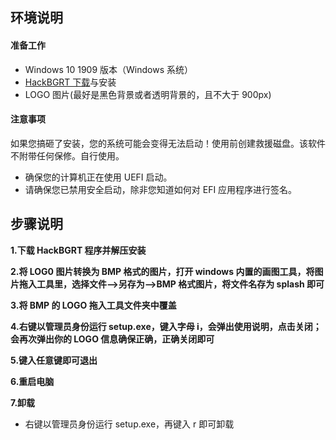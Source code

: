 ## **环境说明**

#### 准备工作

- Windows 10 1909 版本（Windows 系统）
- [HackBGRT 下载](https://github.com/Metabolix/HackBGRT)与安装
- LOGO 图片(最好是黑色背景或者透明背景的，且不大于 900px)

#### 注意事项

如果您搞砸了安装，您的系统可能会变得无法启动！使用前创建救援磁盘。该软件不附带任何保修。自行使用。

- 确保您的计算机正在使用 UEFI 启动。
- 请确保您已禁用安全启动，除非您知道如何对 EFI 应用程序进行签名。

## **步骤说明**

**1.下载 HackBGRT 程序并解压安装**

**2.将 LOG0 图片转换为 BMP 格式的图片，打开 windows 内置的画图工具，将图片拖入工具里，选择文件-->另存为-->BMP 格式图片，将文件名存为 splash 即可**

**3.将 BMP 的 LOGO 拖入工具文件夹中覆盖**

**4.右键以管理员身份运行 setup.exe，键入字母 i，会弹出使用说明，点击关闭；会再次弹出你的 LOGO 信息确保正确，正确关闭即可**

**5.键入任意键即可退出**

**6.重启电脑**

**7.卸载**

- 右键以管理员身份运行 setup.exe，再键入 r 即可卸载
